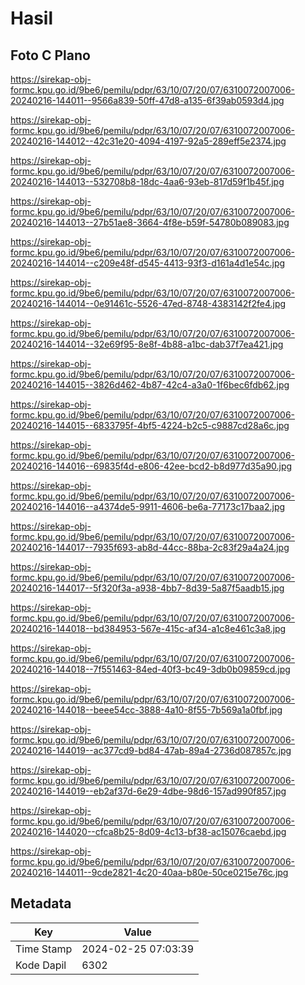 # Hasil

## Foto C Plano

https://sirekap-obj-formc.kpu.go.id/9be6/pemilu/pdpr/63/10/07/20/07/6310072007006-20240216-144011--9566a839-50ff-47d8-a135-6f39ab0593d4.jpg

https://sirekap-obj-formc.kpu.go.id/9be6/pemilu/pdpr/63/10/07/20/07/6310072007006-20240216-144012--42c31e20-4094-4197-92a5-289eff5e2374.jpg

https://sirekap-obj-formc.kpu.go.id/9be6/pemilu/pdpr/63/10/07/20/07/6310072007006-20240216-144013--532708b8-18dc-4aa6-93eb-817d59f1b45f.jpg

https://sirekap-obj-formc.kpu.go.id/9be6/pemilu/pdpr/63/10/07/20/07/6310072007006-20240216-144013--27b51ae8-3664-4f8e-b59f-54780b089083.jpg

https://sirekap-obj-formc.kpu.go.id/9be6/pemilu/pdpr/63/10/07/20/07/6310072007006-20240216-144014--c209e48f-d545-4413-93f3-d161a4d1e54c.jpg

https://sirekap-obj-formc.kpu.go.id/9be6/pemilu/pdpr/63/10/07/20/07/6310072007006-20240216-144014--0e91461c-5526-47ed-8748-4383142f2fe4.jpg

https://sirekap-obj-formc.kpu.go.id/9be6/pemilu/pdpr/63/10/07/20/07/6310072007006-20240216-144014--32e69f95-8e8f-4b88-a1bc-dab37f7ea421.jpg

https://sirekap-obj-formc.kpu.go.id/9be6/pemilu/pdpr/63/10/07/20/07/6310072007006-20240216-144015--3826d462-4b87-42c4-a3a0-1f6bec6fdb62.jpg

https://sirekap-obj-formc.kpu.go.id/9be6/pemilu/pdpr/63/10/07/20/07/6310072007006-20240216-144015--6833795f-4bf5-4224-b2c5-c9887cd28a6c.jpg

https://sirekap-obj-formc.kpu.go.id/9be6/pemilu/pdpr/63/10/07/20/07/6310072007006-20240216-144016--69835f4d-e806-42ee-bcd2-b8d977d35a90.jpg

https://sirekap-obj-formc.kpu.go.id/9be6/pemilu/pdpr/63/10/07/20/07/6310072007006-20240216-144016--a4374de5-9911-4606-be6a-77173c17baa2.jpg

https://sirekap-obj-formc.kpu.go.id/9be6/pemilu/pdpr/63/10/07/20/07/6310072007006-20240216-144017--7935f693-ab8d-44cc-88ba-2c83f29a4a24.jpg

https://sirekap-obj-formc.kpu.go.id/9be6/pemilu/pdpr/63/10/07/20/07/6310072007006-20240216-144017--5f320f3a-a938-4bb7-8d39-5a87f5aadb15.jpg

https://sirekap-obj-formc.kpu.go.id/9be6/pemilu/pdpr/63/10/07/20/07/6310072007006-20240216-144018--bd384953-567e-415c-af34-a1c8e461c3a8.jpg

https://sirekap-obj-formc.kpu.go.id/9be6/pemilu/pdpr/63/10/07/20/07/6310072007006-20240216-144018--7f551463-84ed-40f3-bc49-3db0b09859cd.jpg

https://sirekap-obj-formc.kpu.go.id/9be6/pemilu/pdpr/63/10/07/20/07/6310072007006-20240216-144018--beee54cc-3888-4a10-8f55-7b569a1a0fbf.jpg

https://sirekap-obj-formc.kpu.go.id/9be6/pemilu/pdpr/63/10/07/20/07/6310072007006-20240216-144019--ac377cd9-bd84-47ab-89a4-2736d087857c.jpg

https://sirekap-obj-formc.kpu.go.id/9be6/pemilu/pdpr/63/10/07/20/07/6310072007006-20240216-144019--eb2af37d-6e29-4dbe-98d6-157ad990f857.jpg

https://sirekap-obj-formc.kpu.go.id/9be6/pemilu/pdpr/63/10/07/20/07/6310072007006-20240216-144020--cfca8b25-8d09-4c13-bf38-ac15076caebd.jpg

https://sirekap-obj-formc.kpu.go.id/9be6/pemilu/pdpr/63/10/07/20/07/6310072007006-20240216-144011--9cde2821-4c20-40aa-b80e-50ce0215e76c.jpg


## Metadata

| Key        | Value               |
| ---------- | ------------------- |
| Time Stamp | 2024-02-25 07:03:39 |
| Kode Dapil | 6302                |



